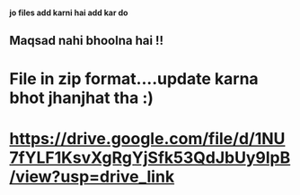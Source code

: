 #### jo files add karni hai add kar do
 ## Maqsad nahi bhoolna hai !!
 # File in zip format....update karna bhot jhanjhat tha :)
# https://drive.google.com/file/d/1NU7fYLF1KsvXgRgYjSfk53QdJbUy9lpB/view?usp=drive_link 

